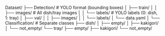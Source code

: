 Dataset/
├── Detection/  # YOLO format (bounding boxes)
│   ├── train/
│   │   ├── images/  # All dish/tray images
│   │   └── labels/  # YOLO labels (0: dish, 1: tray)
│   ├── val/
│   │   ├── images/
│   │   └── labels/
│   └── data.yaml
│
└── Classification/  # Separate classes
    ├── dish/
    │   ├── empty/
    │   ├── kakigori/
    │   └── not_empty/
    └── tray/
        ├── empty/
        ├── kakigori/
        └── not_empty/